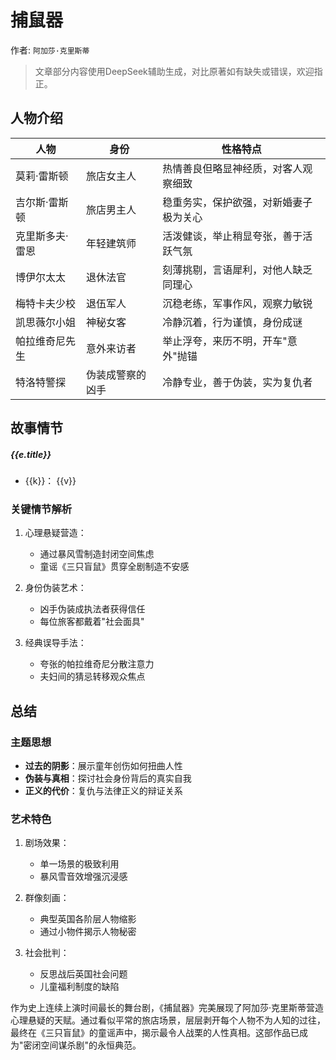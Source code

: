 <script setup>
import {data} from './data/捕鼠器.data.js'
</script>

# 捕鼠器

作者: `阿加莎·克里斯蒂`

> 文章部分内容使用DeepSeek辅助生成，对比原著如有缺失或错误，欢迎指正。

## 人物介绍

| 人物            | 身份             | 性格特点                             |
|---------------|----------------|----------------------------------|
| 莫莉·雷斯顿     | 旅店女主人       | 热情善良但略显神经质，对客人观察细致  |
| 吉尔斯·雷斯顿   | 旅店男主人       | 稳重务实，保护欲强，对新婚妻子极为关心 |
| 克里斯多夫·雷恩 | 年轻建筑师       | 活泼健谈，举止稍显夸张，善于活跃气氛   |
| 博伊尔太太      | 退休法官         | 刻薄挑剔，言语犀利，对他人缺乏同理心   |
| 梅特卡夫少校    | 退伍军人         | 沉稳老练，军事作风，观察力敏锐         |
| 凯思薇尔小姐    | 神秘女客         | 冷静沉着，行为谨慎，身份成谜           |
| 帕拉维奇尼先生  | 意外来访者       | 举止浮夸，来历不明，开车"意外"抛锚     |
| 特洛特警探      | 伪装成警察的凶手 | 冷静专业，善于伪装，实为复仇者         |

## 故事情节

<timeline class='timeline'>
  <timeline-item
    v-for="e in data"
    :timestamp="e.timestamp"
    :type="e.type"
    :size="e.size"
    :hollow="true"
    placement="top">
    <h5 class='title'>{{e.title}}</h5>
    <ul>
      <li v-for="(v, k) in e.data">
        <span class='label'>{{k}}：</span>
        <span class='content'>{{v}}</span>
      </li>
    </ul>
  </timeline-item>
</timeline>

### 关键情节解析

1. 心理悬疑营造：
    - 通过暴风雪制造封闭空间焦虑
    - 童谣《三只盲鼠》贯穿全剧制造不安感

2. 身份伪装艺术：
    - 凶手伪装成执法者获得信任
    - 每位旅客都戴着"社会面具"

3. 经典误导手法：
    - 夸张的帕拉维奇尼分散注意力
    - 夫妇间的猜忌转移观众焦点

## 总结

### 主题思想

- **过去的阴影**：展示童年创伤如何扭曲人性
- **伪装与真相**：探讨社会身份背后的真实自我
- **正义的代价**：复仇与法律正义的辩证关系

### 艺术特色

1. 剧场效果：
    - 单一场景的极致利用
    - 暴风雪音效增强沉浸感

2. 群像刻画：
    - 典型英国各阶层人物缩影
    - 通过小物件揭示人物秘密

3. 社会批判：
    - 反思战后英国社会问题
    - 儿童福利制度的缺陷

作为史上连续上演时间最长的舞台剧，《捕鼠器》完美展现了阿加莎·克里斯蒂营造心理悬疑的天赋。通过看似平常的旅店场景，层层剥开每个人物不为人知的过往，最终在《三只盲鼠》的童谣声中，揭示最令人战栗的人性真相。这部作品已成为"密闭空间谋杀剧"的永恒典范。